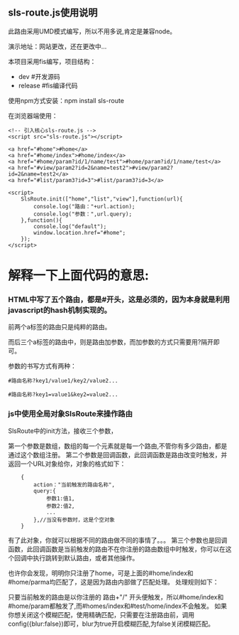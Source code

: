 ## sls-route.js使用说明 ##
此路由采用UMD模式编写，所以不用多说,肯定是兼容node。

演示地址：网站更改，还在更改中...

本项目采用fis编写，项目结构：

- dev	#开发源码
- release #fis编译代码



使用npm方式安装：npm install sls-route

在浏览器端使用：
	
	<!-- 引入核心sls-route.js -->
    <script src="sls-route.js"></script>

	<a href="#home">#home</a>
	<a href="#home/index">#home/index</a>
	<a href="#home/param?id/1/name/test">#home/param?id/1/name/test</a>
	<a href="#view/param2?id=2&name=test2">#view/param2?id=2&name=test2</a>
	<a href="#list/param3?id=3">#list/param3?id=3</a>

	<script>
		SlsRoute.init(["home","list","view"],function(url){
            console.log("路由："+url.action);
            console.log("参数：",url.query);
        },function(){
            console.log("default");
            window.location.href="#home";
        });	
	</script>

# 解释一下上面代码的意思: #
### HTML中写了五个路由，都是#开头，这是必须的，因为本身就是利用javascript的hash机制实现的。 ###
	

前两个a标签的路由只是纯粹的路由。

而后三个a标签的路由中，则是路由加参数，而加参数的方式只需要用?隔开即可。

参数的书写方式有两种：

`#路由名称?key1/value1/key2/value2...`

`#路由名称?key1=value1&key2=value2...`

### js中使用全局对象SlsRoute来操作路由 ###

SlsRoute中的init方法，接收三个参数，

第一个参数是数组，数组的每一个元素就是每一个路由,不管你有多少路由，都是通过这个数组注册。
第二个参数是回调函数，此回调函数是路由改变时触发，并返回一个URL对象给你，对象的格式如下：

	    {
    		action："当前触发的路由名称",
    		query:{
    			参数1:值1,
    			参数2:值2,
    			...
    		},//当没有参数时，这是个空对象
    	}
有了此对象，你就可以根据不同的路由做不同的事情了。。。
第三个参数也是回调函数，此回调函数是当前触发的路由不在你注册的路由数组中时触发，你可以在这个回调中执行跳转到默认路由，或者其他操作。

也许你会发现，明明你只注册了home，可是上面的#home/index和#home/parma均匹配了，这是因为路由内部做了匹配处理。
处理规则如下：

只要当前触发的路由是以你注册的 路由+"/" 开头便触发，所以#home/index和#home/param都触发了,而#homes/index和#test/home/index不会触发。
如果你想关闭这个模糊匹配，使用精确匹配，只需要在注册路由前，调用config({blur:false})即可，blur为true开启模糊匹配,为false关闭模糊匹配。